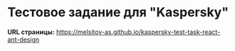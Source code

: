 # Тестовое задание для "Kaspersky"

**URL страницы:** https://melsitov-as.github.io/kaspersky-test-task-react-ant-design
